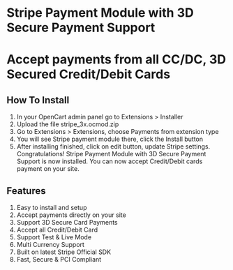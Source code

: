 # Stripe Payment Module with 3D Secure Payment Support

# Accept payments from all CC/DC, 3D Secured Credit/Debit Cards

## How To Install
1) In your OpenCart admin panel go to Extensions > Installer
2) Upload the file stripe_3x.ocmod.zip
3) Go to Extensions > Extensions, choose Payments from extension type
4) You will see Stripe payment module there, click the Install button
5) After installing finished, click on edit button, update Stripe settings.
Congratulations! Stripe Payment Module with 3D Secure Payment Support is now installed. You can now accept Credit/Debit cards payment on your site.


## Features
1. Easy to install and setup
2. Accept payments directly on your site
3. Support 3D Secure Card Payments
4. Accept all Credit/Debit Card
5. Support Test & Live Mode
6. Multi Currency Support
7. Built on latest Stripe Official SDK
8. Fast, Secure & PCI Compliant